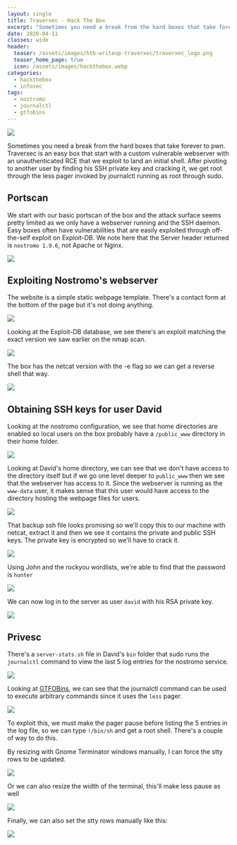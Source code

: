 ```yaml
---
layout: single
title: Traverxec - Hack The Box
excerpt: "Sometimes you need a break from the hard boxes that take forever to pwn. Traverxec is an easy box that start with a custom vulnerable webserver with an unauthenticated RCE  that we exploit to land an initial shell. After pivoting to another user by finding his SSH private key and cracking it, we get root through the less pager invoked by journalctl running as root through sudo."
date: 2020-04-11
classes: wide
header:
  teaser: /assets/images/htb-writeup-traverxec/traverxec_logo.png
  teaser_home_page: true
  icon: /assets/images/hackthebox.webp
categories:
  - hackthebox
  - infosec
tags:
  - nostromo  
  - journalctl
  - gtfobins
---
```


![](/assets/images/htb-writeup-traverxec/traverxec_logo.png)

Sometimes you need a break from the hard boxes that take forever to pwn. Traverxec is an easy box that start with a custom vulnerable webserver with an unauthenticated RCE  that we exploit to land an initial shell. After pivoting to another user by finding his SSH private key and cracking it, we get root through the less pager invoked by journalctl running as root through sudo.

## Portscan

We start with our basic portscan of the box and the attack surface seems pretty limited as we only have a webserver running and the SSH daemon. Easy boxes often have vulnerabilities that are easily exploited through off-the-self exploit on Exploit-DB. We note here that the Server header returned is `nostromo 1.9.6`, not Apache or Nginx.

![](/assets/images/htb-writeup-traverxec/nmap.png)

## Exploiting Nostromo's webserver

The website is a simple static webpage template. There's a contact form at the bottom of the page but it's not doing anything.

![](/assets/images/htb-writeup-traverxec/website1.png)

Looking at the Exploit-DB database, we see there's an exploit matching the exact version we saw earlier on the nmap scan.

![](/assets/images/htb-writeup-traverxec/searchsploit.png)

The box has the netcat version with the -e flag so we can get a reverse shell that way.

![](/assets/images/htb-writeup-traverxec/revshell.png)

## Obtaining SSH keys for user David

Looking at the nostromo configuration, we see that home directories are enabled so local users on the box probably have a `/public_www` directory in their home folder.

![](/assets/images/htb-writeup-traverxec/nostromoconfig.png)

Looking at David's home directory, we can see that we don't have access to the directory itself but if we go one level deeper to `public_www` then we see that the webserver has access to it. Since the webserver is running as the `www-data` user, it makes sense that this user would have access to the directory hosting the webpage files for users.

![](/assets/images/htb-writeup-traverxec/david.png)

That backup ssh file looks promising so we'll copy this to our machine with netcat, extract it and then we see it contains the private and public SSH keys. The private key is encrypted so we'll have to crack it.

![](/assets/images/htb-writeup-traverxec/sshkey1.png)

Using John and the rockyou wordlists, we're able to find that the password is `hunter`

![](/assets/images/htb-writeup-traverxec/cracking.png)

We can now log in to the server as user `david` with his RSA private key.

![](/assets/images/htb-writeup-traverxec/user.png)

## Privesc

There's a `server-stats.sh` file in David's `bin` folder that sudo runs the `journalctl` command to view the last 5 log entries for the nostromo service.

![](/assets/images/htb-writeup-traverxec/journalctl1.png)

Looking at [GTFOBins](https://gtfobins.github.io/), we can see that the journalctl command can be used to execute arbitrary commands since it uses the `less` pager.

![](/assets/images/htb-writeup-traverxec/gtfo.png)

To exploit this, we must make the pager pause before listing the 5 entries in the log file, so we can type `!/bin/sh` and get a root shell. There's a couple of way to do this.

By resizing with Gnome Terminator windows manually, I can force the stty rows to be updated.

![](/assets/images/htb-writeup-traverxec/root1.png)

Or we can also resize the width of the terminal, this'll make less pause as well

![](/assets/images/htb-writeup-traverxec/root2.png)

Finally, we can also set the stty rows manually like this:

![](/assets/images/htb-writeup-traverxec/root3.png)